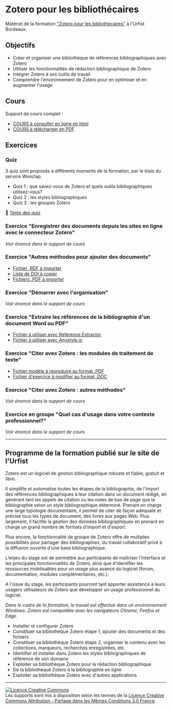 # Zotero pour les bibliothécaires

Matériel de la formation ["Zotero pour les bibliothécaires"](https://sygefor.reseau-urfist.fr/#/training/9808/11657?from=true) à l'Urfist Bordeaux.

## Objectifs

* Créer et organiser une bibliothèque de références bibliographiques avec Zotero
* Utiliser les fonctionnalités de rédaction bibliographique de Zotero
* Intégrer Zotero à ses outils de travail
* Comprendre l'environnement de Zotero pour en optimiser et en augmenter l'usage


## Cours

Support de cours complet :

* [COURS à consulter en ligne en html](https://github.com/fflamerie/zotero_bibpro/blob/master/docs/zotero_bibpro_COURS.md) 
* [COURS à télécharger en PDF](https://github.com/fflamerie/zotero_bibpro/blob/master/docs/zotero_bibpro_COURS.pdf)

## Exercices
### Quiz
3 quiz sont proposés à différents moments de la formation, par le biais du service Wooclap.

* Quiz 1 :  que savez-vous de Zotero et quels outils bibliographiques utilisez-vous?
* Quiz 2 : les styles bibliographiques
* Quiz 3 : les groupes Zotero

🎯 [Texte des quiz](https://github.com/fflamerie/zotero_bibpro/blob/master/docs/zotero_bibpro_quiz.md)

### Exercice "Enregistrer des documents depuis les sites en ligne avec le connecteur Zotero"

_Voir énoncé dans le support de cours_

### Exercice "Autres méthodes pour ajouter des documents"
  * [Fichier .RDF à importer](https://raw.githubusercontent.com/fflamerie/zotero_bibpro/main/docs/zotero_bibpro_import.rdf) 
  * [Liste de DOI à copier](https://github.com/fflamerie/zotero_bibpro/blob/master/docs/zotero_bibpro_import-DOI.txt)
  * [Fichiers .PDF à importer](https://github.com/fflamerie/zotero_bibpro/blob/master/docs/import-PDF)

### Exercice "Démarrer avec l'organisation" 

_Voir énoncé dans le support de cours_

### Exercice "Extraire les références de la bibliographie d'un document Word ou PDF"
* [Fichier à utiliser avec Reference Extractor](https://github.com/fflamerie/zotero_bibpro/blob/main/docs/zotero_bibpro_ex_ref_extractor.docx)
* [Fichier à utiliser avec Anystyle.io](https://github.com/fflamerie/zotero_bibpro/blob/main/docs/zotero_bibpro_ex_anystyle.docx)

### Exercice "Citer avec Zotero : les modules de traitement de texte"

* [Fichier modèle à reproduire au format .PDF](https://github.com/fflamerie/zotero_bibpro/blob/master/docs/zotero_bibpro_TP_citer_MODELE.pdf)
* [Fichier d'exercice à modifier au format .DOC](https://github.com/fflamerie/zotero_bibpro/blob/master/docs/zotero_bibpro_TP_citer_EXERCICE.doc) 

### Exercice "Citer avec Zotero : autres méthodes"

_Voir énoncé dans le support de cours_

### Exercice en groupe "Quel cas d'usage dans votre contexte professionnel?"

_Voir énoncé dans le support de cours_

***
## Programme de la formation publié sur le site de l'Urfist

Zotero est un logiciel de gestion bibliographique robuste et fiable, gratuit et libre.

Il simplifie et automatise toutes les étapes de la bibliographie, de l'import des références bibliographiques à leur citation dans un document rédigé, en générant tant les appels de citation ou les notes de bas de page que la bibliographie selon un style bibliographique déterminé. Prenant en charge une large typologie documentaire, il permet de citer de façon adéquate et précise tous les types de document, des livres aux pages Web. Plus largement, il facilite la gestion des données bibliographiques en prenant en charge un grand nombre de formats d'import et d'export.

Plus encore, la fonctionnalité de groupe de Zotero offre de multiples possibilités pour partager des bibliographies, du travail collaboratif privé à la diffusion ouverte d'une base bibliographique. 

L’enjeu du stage est de permettre aux participants de maîtriser l'interface et les principales fonctionnalités de Zotero, ainsi que d'identifier les ressources mobilisables pour un usage plus avancé du logiciel (forum, documentation, modules complémentaires, etc.).

A l'issue du stage, les participants pourront tant apporter assistance à leurs usagers utilisateurs de Zotero que développer un usage professionnel du logiciel.


*Dans le cadre de la formation, le travail est effectué dans un environnement Windows. Zotero est compatible avec les navigateurs Chrome, Firefox et Edge.*

* Installer et configurer Zotero
* Constituer sa bibliothèque Zotero étape 1, ajouter des documents et des fichiers
* Constituer sa bibliothèque Zotero étape 2, organiser le contenu avec les collections, marqueurs, recherches enregistrées, etc.
* Identifier et installer dans Zotero les styles bibliographiques de référence de son domaine
* Exploiter sa bibliothèque Zotero pour la rédaction bibliographique
* De la bibliothèque Zotero à la bibliographie en ligne
* Exploiter sa bibliothèque Zotero avec d'autres applications

***

<a rel="license" href="http://creativecommons.org/licenses/by-sa/3.0/fr/"><img alt="Licence Creative Commons" style="border-width:0" src="https://i.creativecommons.org/l/by-sa/3.0/fr/88x31.png" /></a><br />Les supports sont mis à disposition selon les termes de la <a rel="license" href="http://creativecommons.org/licenses/by-sa/3.0/fr/">Licence Creative Commons Attribution -  Partage dans les Mêmes Conditions 3.0 France</a>.
